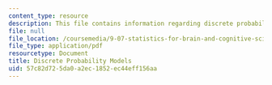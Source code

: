 ```yaml
---
content_type: resource
description: This file contains information regarding discrete probability models.
file: null
file_location: /coursemedia/9-07-statistics-for-brain-and-cognitive-science-fall-2016/57c82d725da0a2ec1852ec44eff156aa_MIT9_07F16_lec2.pdf
file_type: application/pdf
resourcetype: Document
title: Discrete Probability Models
uid: 57c82d72-5da0-a2ec-1852-ec44eff156aa
---
```


